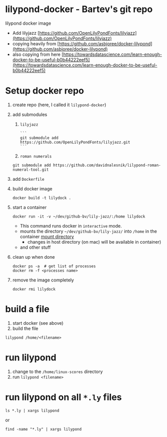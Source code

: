 # lilypond-docker - Bartev's git repo

lilypond docker image


* Add lilyjazz [https://github.com/OpenLilyPondFonts/lilyjazz](https://github.com/OpenLilyPondFonts/lilyjazz)
* copying heavily from [https://github.com/asbjoree/docker-lilypond](https://github.com/asbjoree/docker-lilypond)
* also copying from here [https://towardsdatascience.com/learn-enough-docker-to-be-useful-b0b44222eef5](https://towardsdatascience.com/learn-enough-docker-to-be-useful-b0b44222eef5)


# Setup docker repo

1. create repo (here, I called it `lilypond-docker`)
2. add submodules

    1. `lilyjazz`

           ```
           git submodule add https://github.com/OpenLilyPondFonts/lilyjazz.git
           ```
    2. `roman numerals`
    
    ``` shell
    git submodule add https://github.com/davidnalesnik/lilypond-roman-numeral-tool.git
    ```
    
3. add `Dockerfile`
4. build docker image

    ``` shell
    docker build -t lilydock .
    ```

5. start a container

    ``` shell
    docker run -it -v ~/dev/github-bv/lily-jazz/:/home lilydock
    ```

    * This command runs docker in `interactive` mode.
    * mounts the directory `~/dev/github-bv/lily-jazz/` into `/home` in the container
      [mount directory](https://stackoverflow.com/questions/23439126/how-to-mount-a-host-directory-in-a-docker-container)
      * changes in host directory (on mac) will be available in container)
    * and other stuff

6. clean up when done

    ``` shell
    docker ps -a  # get list of processes
    docker rm -f <processes name>
    ```
    
7. remove the image completely

    ``` shell
    docker rmi lilydock
    ```
    

# build a file

1. start docker (see above)
2. build the file

``` shell
lilypond /home/<filename>
```

# run lilypond

1. change to the `/home/linux-scores` directory
2. run `lilypond <filename>`

# run lilypond on all `*.ly` files

``` shell
ls *.ly | xargs lilypond
```

or

``` shell
find -name "*.ly" | xargs lilypond
```
